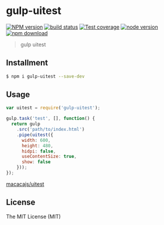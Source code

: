 # gulp-uitest

[![NPM version][npm-image]][npm-url]
[![build status][travis-image]][travis-url]
[![Test coverage][coveralls-image]][coveralls-url]
[![node version][node-image]][node-url]
[![npm download][download-image]][download-url]

[npm-image]: https://img.shields.io/npm/v/gulp-uitest.svg?style=flat-square
[npm-url]: https://npmjs.org/package/gulp-uitest
[travis-image]: https://img.shields.io/travis/macacajs/gulp-uitest.svg?style=flat-square
[travis-url]: https://travis-ci.org/macacajs/gulp-uitest
[coveralls-image]: https://img.shields.io/coveralls/macacajs/gulp-uitest.svg?style=flat-square
[coveralls-url]: https://coveralls.io/r/macacajs/gulp-uitest?branch=master
[node-image]: https://img.shields.io/badge/node.js-%3E=_7-green.svg?style=flat-square
[node-url]: http://nodejs.org/download/
[download-image]: https://img.shields.io/npm/dm/gulp-uitest.svg?style=flat-square
[download-url]: https://npmjs.org/package/gulp-uitest

> gulp uitest

## Installment

```bash
$ npm i gulp-uitest --save-dev
```

## Usage

```javascript
var uitest = require('gulp-uitest');

gulp.task('test', [], function() {
  return gulp
    .src('path/to/index.html')
    .pipe(uitest({
      width: 600,
      height: 480,
      hidpi: false,
      useContentSize: true,
      show: false
    }));
});
```

[macacajs/uitest](//github.com/macacajs/uitest)

## License

The MIT License (MIT)
